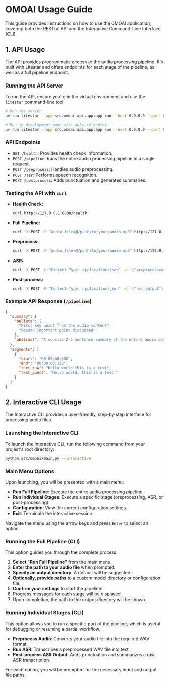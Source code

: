 # OMOAI Usage Guide

This guide provides instructions on how to use the OMOAI application, covering both the RESTful API and the Interactive Command-Line Interface (CLI).

## 1. API Usage

The API provides programmatic access to the audio processing pipeline. It's built with Litestar and offers endpoints for each stage of the pipeline, as well as a full pipeline endpoint.

### Running the API Server

To run the API, ensure you're in the virtual environment and use the `litestar` command-line tool:

```bash
# Run the server
uv run litestar --app src.omoai.api.app:app run --host 0.0.0.0 --port 8000

# Run in development mode with auto-reloading
uv run litestar --app src.omoai.api.app:app run --host 0.0.0.0 --port 8000 --reload
```

### API Endpoints

-   `GET /health`: Provides health check information.
-   `POST /pipeline`: Runs the entire audio processing pipeline in a single request.
-   `POST /preprocess`: Handles audio preprocessing.
-   `POST /asr`: Performs speech recognition.
-   `POST /postprocess`: Adds punctuation and generates summaries.

### Testing the API with `curl`

-   **Health Check:**
    ```bash
    curl http://127.0.0.1:8000/health
    ```

-   **Full Pipeline:**
    ```bash
    curl -X POST -F "audio_file=@/path/to/your/audio.mp3" http://127.0.0.1:8000/pipeline
    ```

-   **Preprocess:**
    ```bash
    curl -X POST -F "audio_file=@/path/to/your/audio.mp3" http://127.0.0.1:8000/preprocess
    ```

-   **ASR:**
    ```bash
    curl -X POST -H "Content-Type: application/json" -d '{"preprocessed_path": "/path/to/your/preprocessed.wav"}' http://127.0.0.1:8000/asr
    ```

-   **Post-process:**
    ```bash
    curl -X POST -H "Content-Type: application/json" -d '{"asr_output": {"transcript_raw": "hello world", "segments": []}}' http://127.0.0.1:8000/postprocess
    ```

### Example API Response (`/pipeline`)

```json
{
  "summary": {
    "bullets": [
      "First key point from the audio content",
      "Second important point discussed"
    ],
    "abstract": "A concise 2-3 sentence summary of the entire audio content."
  },
  "segments": [
    {
      "start": "00:00:00:000",
      "end": "00:00:05:120",
      "text_raw": "hello world this is a test",
      "text_punct": "Hello world, this is a test."
    }
  ]
}
```

## 2. Interactive CLI Usage

The Interactive CLI provides a user-friendly, step-by-step interface for processing audio files.

### Launching the Interactive CLI

To launch the interactive CLI, run the following command from your project's root directory:

```bash
python src/omoai/main.py --interactive
```

### Main Menu Options

Upon launching, you will be presented with a main menu:

-   **Run Full Pipeline**: Execute the entire audio processing pipeline.
-   **Run Individual Stages**: Execute a specific stage (preprocessing, ASR, or post-processing).
-   **Configuration**: View the current configuration settings.
-   **Exit**: Terminate the interactive session.

Navigate the menu using the arrow keys and press `Enter` to select an option.

### Running the Full Pipeline (CLI)

This option guides you through the complete process:

1.  **Select "Run Full Pipeline"** from the main menu.
2.  **Enter the path to your audio file** when prompted.
3.  **Specify an output directory**. A default will be suggested.
4.  **Optionally, provide paths** to a custom model directory or configuration file.
5.  **Confirm your settings** to start the pipeline.
6.  Progress messages for each stage will be displayed.
7.  Upon completion, the path to the output directory will be shown.

### Running Individual Stages (CLI)

This option allows you to run a specific part of the pipeline, which is useful for debugging or resuming a partial workflow.

-   **Preprocess Audio**: Converts your audio file into the required WAV format.
-   **Run ASR**: Transcribes a preprocessed WAV file into text.
-   **Post-process ASR Output**: Adds punctuation and summarizes a raw ASR transcription.

For each option, you will be prompted for the necessary input and output file paths.
